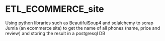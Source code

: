 # ETL_ECOMMERCE_site
Using python libraries such as BeautifulSoup4 and sqlalchemy to scrap Jumia (an ecommerce site) to 
get the name of all phones (name, price and review) and storing the result in a postgresql DB
